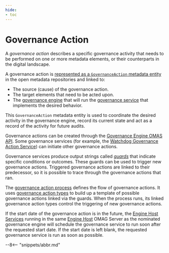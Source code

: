 ```yaml
---
hide:
- toc
---
```


<!-- SPDX-License-Identifier: CC-BY-4.0 -->
<!-- Copyright Contributors to the ODPi Egeria project. -->


# Governance Action

A *governance action* describes a specific governance activity that needs to be performed on one or more metadata elements, or their counterparts in the digital landscape.

A governance action is [represented as a `GovernanceAction` metadata entity](/types/4/0463-Governance-Actions) in the open metadata repositories and linked to:

* The source (cause) of the governance action.
* The target elements that need to be acted upon.
* The [governance engine](/concepts/governance-engine) that will run the [governance service](/concepts/governance-service) that implements the desired behavior.
  
This `GovernanceAction` metadata entity is used to coordinate the desired activity in the governance engine, record its current state and act as a record of the activity for future audits.

Governance actions can be created through the [Governance Engine OMAS API](/services/omas/governance-engine/overview). Some governance services (for example, the  [Watchdog Governance Action Service](/guides/developer/governance-action-services/watchdog-governance-service)) can initiate other governance actions.  

Governance services produce output strings called [*guards*](/concepts/guard) that indicate specific conditions or outcomes.  These guards can be used to trigger new governance actions. Triggered governance actions are linked to their predecessor, so it is possible to trace through the governance actions that ran.

The [governance action process](/concepts/governance-action-process) defines the flow of governance actions.  It uses [governance action types](/concepts/governance-action-type) to build up a template of possible governance actions linked via the guards.  When the process runs, its linked governance action types control the triggering of new governance actions.

If the start date of the governance action is in the future, the [Engine Host Services](/services/engine-host-services) running in the same [Engine Host](/concepts/engine-host) OMAG Server as the nominated governance engine will schedule the governance service to run soon after the requested start date.  If the start date is left blank, the requested governance service is run as soon as possible.


--8<-- "snippets/abbr.md"
